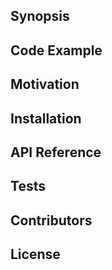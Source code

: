 ## Synopsis


## Code Example


## Motivation


## Installation


## API Reference

## Tests


## Contributors

## License
